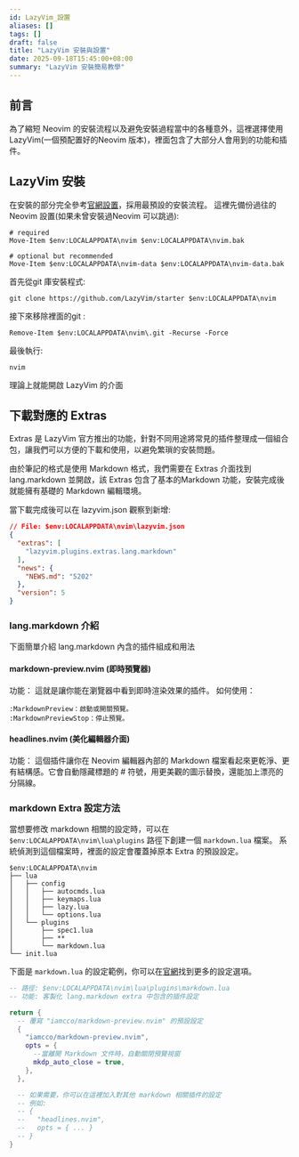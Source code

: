 ```yaml
---
id: LazyVim_設置
aliases: []
tags: []
draft: false
title: "LazyVim 安裝與設置"
date: 2025-09-18T15:45:00+08:00
summary: "LazyVim 安裝簡易教學"
---
```


## 前言

為了縮短 Neovim 的安裝流程以及避免安裝過程當中的各種意外，這裡選擇使用 LazyVim(一個預配置好的Neovim 版本)，裡面包含了大部分人會用到的功能和插件。

## LazyVim 安裝

在安裝的部分完全參考[官網設置](https://www.lazyvim.org/installation)，採用最預設的安裝流程。
這裡先備份過往的 Neovim 設置(如果未曾安裝過Neovim 可以跳過):

```shell
# required
Move-Item $env:LOCALAPPDATA\nvim $env:LOCALAPPDATA\nvim.bak

# optional but recommended
Move-Item $env:LOCALAPPDATA\nvim-data $env:LOCALAPPDATA\nvim-data.bak
```

首先從git 庫安裝程式:

```shell
git clone https://github.com/LazyVim/starter $env:LOCALAPPDATA\nvim
```

接下來移除裡面的git :

```shell
Remove-Item $env:LOCALAPPDATA\nvim\.git -Recurse -Force
```

最後執行:

```shell
nvim
```

理論上就能開啟 LazyVim 的介面

## 下載對應的 Extras

Extras 是 LazyVim 官方推出的功能，針對不同用途將常見的插件整理成一個組合包，讓我們可以方便的下載和使用，以避免繁瑣的安裝問題。

由於筆記的格式是使用 Markdown 格式，我們需要在 Extras 介面找到 lang.markdown 並開啟，該 Extras 包含了基本的Markdown 功能，安裝完成後就能擁有基礎的 Markdown 編輯環境。

當下載完成後可以在 lazyvim.json 觀察到新增:

```json
// File: $env:LOCALAPPDATA\nvim\lazyvim.json
{
  "extras": [
    "lazyvim.plugins.extras.lang.markdown"
  ],
  "news": {
    "NEWS.md": "5202"
  },
  "version": 5
}
```

### lang.markdown 介紹

下面簡單介紹 lang.markdown 內含的插件組成和用法

#### markdown-preview.nvim (即時預覽器)

功能： 這就是讓你能在瀏覽器中看到即時渲染效果的插件。
如何使用：

```vim
:MarkdownPreview：啟動或開關預覽。
:MarkdownPreviewStop：停止預覽。
```

#### headlines.nvim (美化編輯器介面)

功能： 這個插件讓你在 Neovim 編輯器內部的 Markdown 檔案看起來更乾淨、更有結構感。它會自動隱藏標題的 # 符號，用更美觀的圖示替換，還能加上漂亮的分隔線。

### markdown Extra 設定方法

當想要修改 markdown 相關的設定時，可以在 `$env:LOCALAPPDATA\nvim\lua\plugins` 路徑下創建一個 `markdown.lua` 檔案。
系統偵測到這個檔案時，裡面的設定會覆蓋掉原本 Extra 的預設設定。

```shell
$env:LOCALAPPDATA\nvim
├── lua
│   ├── config
│   │   ├── autocmds.lua
│   │   ├── keymaps.lua
│   │   ├── lazy.lua
│   │   └── options.lua
│   └── plugins
│       ├── spec1.lua
│       ├── **
│       └── markdown.lua
└── init.lua
```

下面是 `markdown.lua` 的設定範例，你可以在[官網](https://www.lazyvim.org/extras/lang/markdown)找到更多的設定選項。

```lua
-- 路徑: $env:LOCALAPPDATA\nvim\lua\plugins\markdown.lua
-- 功能: 客製化 lang.markdown extra 中包含的插件設定

return {
  -- 覆寫 "iamcco/markdown-preview.nvim" 的預設設定
  {
    "iamcco/markdown-preview.nvim",
    opts = {
      --當離開 Markdown 文件時，自動關閉預覽視窗
      mkdp_auto_close = true,
    },
  },

  -- 如果需要，你可以在這裡加入對其他 markdown 相關插件的設定
  -- 例如:
  -- {
  --   "headlines.nvim",
  --   opts = { ... }
  -- }
}
```
